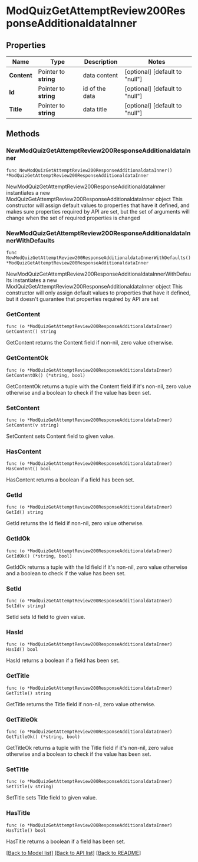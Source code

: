 # ModQuizGetAttemptReview200ResponseAdditionaldataInner

## Properties

Name | Type | Description | Notes
------------ | ------------- | ------------- | -------------
**Content** | Pointer to **string** | data content | [optional] [default to "null"]
**Id** | Pointer to **string** | id of the data | [optional] [default to "null"]
**Title** | Pointer to **string** | data title | [optional] [default to "null"]

## Methods

### NewModQuizGetAttemptReview200ResponseAdditionaldataInner

`func NewModQuizGetAttemptReview200ResponseAdditionaldataInner() *ModQuizGetAttemptReview200ResponseAdditionaldataInner`

NewModQuizGetAttemptReview200ResponseAdditionaldataInner instantiates a new ModQuizGetAttemptReview200ResponseAdditionaldataInner object
This constructor will assign default values to properties that have it defined,
and makes sure properties required by API are set, but the set of arguments
will change when the set of required properties is changed

### NewModQuizGetAttemptReview200ResponseAdditionaldataInnerWithDefaults

`func NewModQuizGetAttemptReview200ResponseAdditionaldataInnerWithDefaults() *ModQuizGetAttemptReview200ResponseAdditionaldataInner`

NewModQuizGetAttemptReview200ResponseAdditionaldataInnerWithDefaults instantiates a new ModQuizGetAttemptReview200ResponseAdditionaldataInner object
This constructor will only assign default values to properties that have it defined,
but it doesn't guarantee that properties required by API are set

### GetContent

`func (o *ModQuizGetAttemptReview200ResponseAdditionaldataInner) GetContent() string`

GetContent returns the Content field if non-nil, zero value otherwise.

### GetContentOk

`func (o *ModQuizGetAttemptReview200ResponseAdditionaldataInner) GetContentOk() (*string, bool)`

GetContentOk returns a tuple with the Content field if it's non-nil, zero value otherwise
and a boolean to check if the value has been set.

### SetContent

`func (o *ModQuizGetAttemptReview200ResponseAdditionaldataInner) SetContent(v string)`

SetContent sets Content field to given value.

### HasContent

`func (o *ModQuizGetAttemptReview200ResponseAdditionaldataInner) HasContent() bool`

HasContent returns a boolean if a field has been set.

### GetId

`func (o *ModQuizGetAttemptReview200ResponseAdditionaldataInner) GetId() string`

GetId returns the Id field if non-nil, zero value otherwise.

### GetIdOk

`func (o *ModQuizGetAttemptReview200ResponseAdditionaldataInner) GetIdOk() (*string, bool)`

GetIdOk returns a tuple with the Id field if it's non-nil, zero value otherwise
and a boolean to check if the value has been set.

### SetId

`func (o *ModQuizGetAttemptReview200ResponseAdditionaldataInner) SetId(v string)`

SetId sets Id field to given value.

### HasId

`func (o *ModQuizGetAttemptReview200ResponseAdditionaldataInner) HasId() bool`

HasId returns a boolean if a field has been set.

### GetTitle

`func (o *ModQuizGetAttemptReview200ResponseAdditionaldataInner) GetTitle() string`

GetTitle returns the Title field if non-nil, zero value otherwise.

### GetTitleOk

`func (o *ModQuizGetAttemptReview200ResponseAdditionaldataInner) GetTitleOk() (*string, bool)`

GetTitleOk returns a tuple with the Title field if it's non-nil, zero value otherwise
and a boolean to check if the value has been set.

### SetTitle

`func (o *ModQuizGetAttemptReview200ResponseAdditionaldataInner) SetTitle(v string)`

SetTitle sets Title field to given value.

### HasTitle

`func (o *ModQuizGetAttemptReview200ResponseAdditionaldataInner) HasTitle() bool`

HasTitle returns a boolean if a field has been set.


[[Back to Model list]](../README.md#documentation-for-models) [[Back to API list]](../README.md#documentation-for-api-endpoints) [[Back to README]](../README.md)


